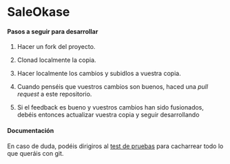 # SaleOkase

#### Pasos a seguir para desarrollar

1. Hacer un fork del proyecto.

2. Clonad localmente la copia.

3. Hacer localmente los cambios y subidlos a vuestra copia.

4. Cuando penséis que vuestros cambios son buenos, haced una *pull request* a este repositorio.

5. Si el feedback es bueno y vuestros cambios han sido fusionados, debéis entonces actualizar vuestra copia y seguir desarrollando

#### Documentación

En caso de duda, podéis dirigiros al [test de pruebas](https://github.com/SaleOkase/Tests) para cacharrear todo lo que queráis con git.
